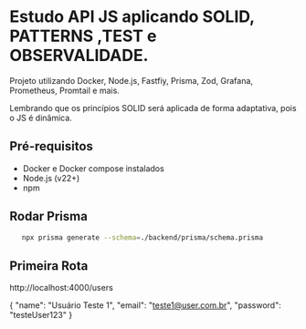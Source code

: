 # Estudo API JS aplicando SOLID, PATTERNS ,TEST e OBSERVALIDADE.

Projeto utilizando Docker, Node.js, Fastfiy, Prisma, Zod, Grafana, Prometheus, Promtail e mais.  

Lembrando que os princípios SOLID será aplicada de forma adaptativa, pois o JS é dinâmica. 

## Pré-requisitos 

- Docker e Docker compose instalados 
- Node.js (v22+)
- npm 

## Rodar Prisma 

```sh 
   npx prisma generate --schema=./backend/prisma/schema.prisma
``` 

## Primeira Rota

http://localhost:4000/users 

{
  "name": "Usuário Teste 1",
  "email": "teste1@user.com.br",
  "password": "testeUser123"
}
